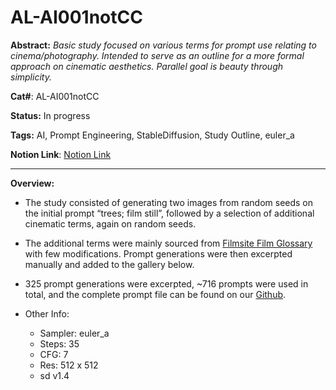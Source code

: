 # AL-AI001notCC

**Abstract:** *Basic study focused on various terms for prompt use relating to cinema/photography. Intended to serve as an outline for a more formal approach on cinematic aesthetics. Parallel goal is beauty through simplicity.*

**Cat#**: AL-AI001notCC

**Status:** In progress

**Tags:** AI, Prompt Engineering, StableDiffusion, Study Outline, euler_a

**Notion Link**: [Notion Link](website)

---

**Overview:**

- The study consisted of generating two images from random seeds on the initial prompt “trees; film still”, followed by a selection of additional cinematic terms, again on random seeds.

- The additional terms were mainly sourced from [Filmsite Film Glossary](https://www.filmsite.org/filmterms.html) with few modifications. Prompt generations were then excerpted manually and added to the gallery below.

- 325 prompt generations were excerpted, ~716 prompts were used in total, and the complete prompt file can be found on our [Github](https://github.com/angellips/angeleyes/tree/main/AL-AI001notCC).

- Other Info:
    - Sampler: euler_a
    - Steps: 35
    - CFG: 7
    - Res: 512 x 512
    - sd v1.4
